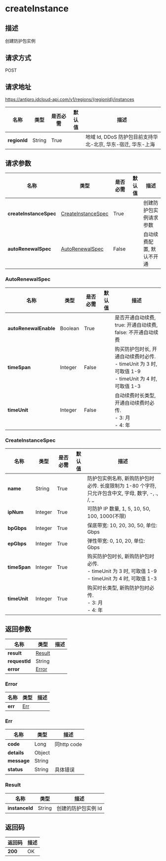 # createInstance


## 描述
创建防护包实例

## 请求方式
POST

## 请求地址
https://antipro.jdcloud-api.com/v1/regions/{regionId}/instances

|名称|类型|是否必需|默认值|描述|
|---|---|---|---|---|
|**regionId**|String|True| |地域 Id, DDoS 防护包目前支持华北-北京, 华东-宿迁, 华东-上海|

## 请求参数
|名称|类型|是否必需|默认值|描述|
|---|---|---|---|---|
|**createInstanceSpec**|[CreateInstanceSpec](createinstance#createinstancespec)|True| |创建防护包实例请求参数|
|**autoRenewalSpec**|[AutoRenewalSpec](createinstance#autorenewalspec)|False| |自动续费配置, 默认不开通|

### <div id="autorenewalspec">AutoRenewalSpec</div>
|名称|类型|是否必需|默认值|描述|
|---|---|---|---|---|
|**autoRenewalEnable**|Boolean|True| |是否开通自动续费, true: 开通自动续费, false: 不开通自动续费|
|**timeSpan**|Integer|False| |购买防护包时长, 开通自动续费时必传. <br>- timeUnit 为 3 时, 可取值 1-9<br>- timeUnit 为 4 时, 可取值 1-3|
|**timeUnit**|Integer|False| |自动续费时长类型, 开通自动续费时必传. <br>- 3: 月<br>- 4: 年|
### <div id="createinstancespec">CreateInstanceSpec</div>
|名称|类型|是否必需|默认值|描述|
|---|---|---|---|---|
|**name**|String|True| |防护包实例名称, 新购防护包时必传. 长度限制为 1-80 个字符, 只允许包含中文, 字母, 数字, -, ., /, _|
|**ipNum**|Integer|True| |可防护 IP 数量, 1, 5, 10, 50, 100, 1000(不限)|
|**bpGbps**|Integer|True| |保底带宽: 10, 20, 30, 50, 单位: Gbps|
|**epGbps**|Integer|True| |弹性带宽: 0, 10, 20, 单位: Gbps|
|**timeSpan**|Integer|True| |购买防护包时长, 新购防护包时必传. <br>- timeUnit 为 3 时, 可取值 1-9<br>- timeUnit 为 4 时, 可取值 1-3|
|**timeUnit**|Integer|True| |购买时长类型, 新购防护包时必传. <br>- 3: 月<br>- 4: 年|

## 返回参数
|名称|类型|描述|
|---|---|---|
|**result**|[Result](createinstance#result)| |
|**requestId**|String| |
|**error**|[Error](createinstance#error)| |

### <div id="error">Error</div>
|名称|类型|描述|
|---|---|---|
|**err**|[Err](createinstance#err)| |
### <div id="err">Err</div>
|名称|类型|描述|
|---|---|---|
|**code**|Long|同http code|
|**details**|Object| |
|**message**|String| |
|**status**|String|具体错误|
### <div id="result">Result</div>
|名称|类型|描述|
|---|---|---|
|**instanceId**|String|创建的防护包实例 Id|

## 返回码
|返回码|描述|
|---|---|
|**200**|OK|
